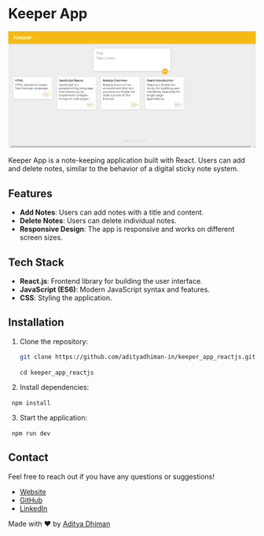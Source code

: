 # Keeper App

![Preview](image.png)

Keeper App is a note-keeping application built with React. Users can add and delete notes, similar to the behavior of a digital sticky note system.

## Features

- **Add Notes**: Users can add notes with a title and content.
- **Delete Notes**: Users can delete individual notes.
- **Responsive Design**: The app is responsive and works on different screen sizes.

## Tech Stack

- **React.js**: Frontend library for building the user interface.
- **JavaScript (ES6)**: Modern JavaScript syntax and features.
- **CSS**: Styling the application.

## Installation

1. Clone the repository:

   ```bash
   git clone https://github.com/adityadhiman-in/keeper_app_reactjs.git
   ```

   `cd keeper_app_reactjs`

2. Install dependencies:

` npm install`

3. Start the application:

` npm run dev`

## Contact

Feel free to reach out if you have any questions or suggestions!

- [Website](https://adityadhiman.in)
- [GitHub](https://github.com/adityadhiman-in)
- [LinkedIn](https://www.linkedin.com/in/adityadhiman-in)

Made with ❤️ by [Aditya Dhiman](https://adityadhiman.in)
